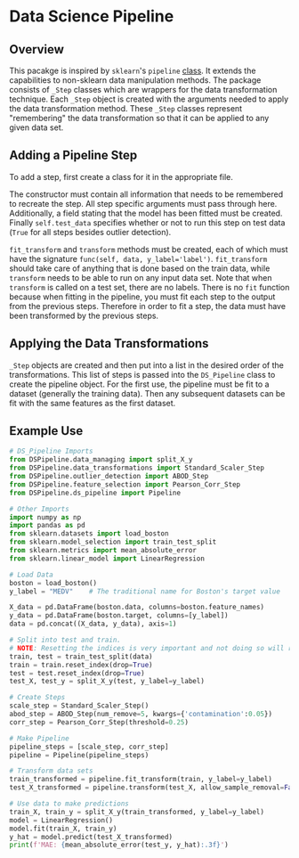 # Data Science Pipeline
## Overview
This pacakge is inspired by `sklearn`'s `pipeline` [class](https://scikit-learn.org/stable/modules/generated/sklearn.pipeline.Pipeline.html). It extends the capabilities to non-sklearn data manipulation methods. The package consists of `_Step` classes which are wrappers for the data transformation technique. Each `_Step` object is created with the arguments needed to apply the data transformation method. These `_Step` classes represent "remembering" the data transformation so that it can be applied to any given data set.

## Adding a Pipeline Step
To add a step, first create a class for it in the appropriate file. 

The constructor must contain all information that needs to be remembered to recreate the step. All step specific arguments must pass through here. Additionally, a field stating that the model has been fitted must be created. Finally `self.test_data` specifies whether or not to run this step on test data (`True` for all steps besides outlier detection).

`fit_transform` and `transform` methods must be created, each of which must have the signature `func(self, data, y_label='label')`. `fit_transform` should take care of anything that is done based on the train data, while `transform` needs to be able to run on any input data set. Note that when `transform` is called on a test set, there are no labels. There is no `fit` function because when fitting in the pipeline, you must fit each step to the output from the previous steps. Therefore in order to fit a step, the data must have been transformed by the previous steps. 

## Applying the Data Transformations
`_Step` objects are created and then put into a list in the desired order of the transformations. This list of steps is passed into the `DS_Pipeline` class to create the pipeline object. For the first use, the pipeline must be fit to a dataset (generally the training data). Then any subsequent datasets can be fit with the same features as the first dataset.

## Example Use
```python
# DS_Pipeline Imports
from DSPipeline.data_managing import split_X_y
from DSPipeline.data_transformations import Standard_Scaler_Step
from DSPipeline.outlier_detection import ABOD_Step
from DSPipeline.feature_selection import Pearson_Corr_Step
from DSPipeline.ds_pipeline import Pipeline

# Other Imports
import numpy as np
import pandas as pd
from sklearn.datasets import load_boston
from sklearn.model_selection import train_test_split
from sklearn.metrics import mean_absolute_error
from sklearn.linear_model import LinearRegression

# Load Data
boston = load_boston()
y_label = "MEDV"    # The traditional name for Boston's target value

X_data = pd.DataFrame(boston.data, columns=boston.feature_names)
y_data = pd.DataFrame(boston.target, columns=[y_label])
data = pd.concat((X_data, y_data), axis=1)

# Split into test and train. 
# NOTE: Resetting the indices is very important and not doing so will result in errors
train, test = train_test_split(data)
train = train.reset_index(drop=True)
test = test.reset_index(drop=True)
test_X, test_y = split_X_y(test, y_label=y_label)

# Create Steps
scale_step = Standard_Scaler_Step()
abod_step = ABOD_Step(num_remove=5, kwargs={'contamination':0.05})
corr_step = Pearson_Corr_Step(threshold=0.25)

# Make Pipeline
pipeline_steps = [scale_step, corr_step]
pipeline = Pipeline(pipeline_steps)

# Transform data sets
train_transformed = pipeline.fit_transform(train, y_label=y_label)
test_X_transformed = pipeline.transform(test_X, allow_sample_removal=False)

# Use data to make predictions
train_X, train_y = split_X_y(train_transformed, y_label=y_label)
model = LinearRegression()
model.fit(train_X, train_y)
y_hat = model.predict(test_X_transformed)
print(f'MAE: {mean_absolute_error(test_y, y_hat):.3f}')
```
